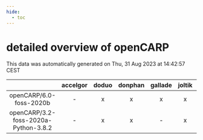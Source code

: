 ```yaml
---
hide:
  - toc
---
```


detailed overview of openCARP
=============================


This data was automatically generated on Thu, 31 Aug 2023 at 14:42:57 CEST  

| |accelgor|doduo|donphan|gallade|joltik|skitty|swalot|victini|
| :---: | :---: | :---: | :---: | :---: | :---: | :---: | :---: | :---: |
|openCARP/6.0-foss-2020b|-|x|x|x|x|x|x|x|
|openCARP/3.2-foss-2020a-Python-3.8.2|-|x|x|-|x|x|x|x|
